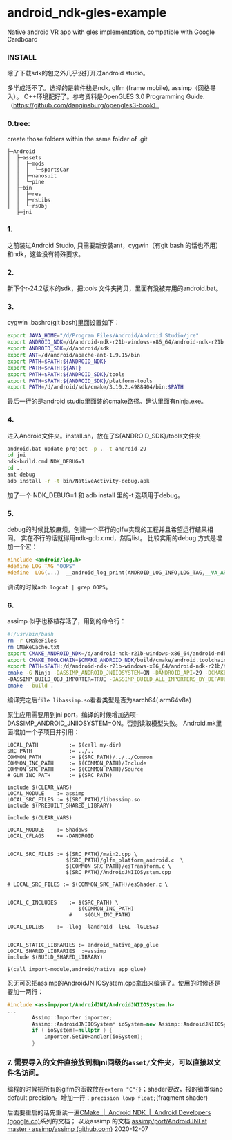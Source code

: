 # android_ndk-gles-example
Native android VR app with gles implementation, compatible with Google Cardboard  
### INSTALL
除了下载sdk的包之外几乎没打开过android studio。

多半成活不了。选择的是软件栈是ndk, glfm (frame mobile), assimp（网格导入）。
C++环境配好了。参考资料是OpenGLES 3.0 Programming Guide.（https://github.com/danginsburg/opengles3-book）
### 0.tree:
create those folders within the same folder of .git
```
├─Android
│  ├─assets
│  │  ├─mods
│  │  │  └─sportsCar
│  │  ├─nanosuit
│  │  └─pine
│  ├─bin
│  │  ├─res
│  │  ├─rsLibs
│  │  └─rsObj
   ├─jni
```

### 1. 
之前装过Android Studio, 只需要新安装ant，cygwin（有git bash 的话也不用）和ndk，这些没有特殊要求。
### 2.
新下个r-24.2版本的sdk，把tools 文件夹拷贝，里面有没被弃用的android.bat。
### 3. 
cygwin .bashrc(git bash)里面设置如下：

``` bash
export JAVA_HOME="/d/Program Files/Android/Android Studio/jre"
export ANDROID_NDK=/d/android-ndk-r21b-windows-x86_64/android-ndk-r21b
export ANDROID_SDK=/d/android/sdk
export ANT=/d/android/apache-ant-1.9.15/bin
export PATH=$PATH:${ANDROID_NDK}
export PATH=$PATH:${ANT}
export PATH=$PATH:${ANDROID_SDK}/tools
export PATH=$PATH:${ANDROID_SDK}/platform-tools
export PATH=/d/android/sdk/cmake/3.10.2.4988404/bin:$PATH
```
最后一行的是android studio里面装的cmake路径。确认里面有ninja.exe。
### 4. 
进入Android文件夹。install.sh，放在了${ANDROID_SDK}/tools文件夹
```bash
android.bat update project -p . -t android-29
cd jni
ndk-build.cmd NDK_DEBUG=1 
cd ..
ant debug
adb install -r -t bin/NativeActivity-debug.apk
```
加了一个 NDK_DEBUG=1 和 adb install 里的-t 选项用于debug。
### 5. 
debug的时候比较麻烦，创建一个平行的glfw实现的工程并且希望运行结果相同。
实在不行的话就得用ndk-gdb.cmd，然后list。
比较实用的debug 方式是增加一个宏：
```C++
#include <android/log.h>
#define LOG_TAG "OOPS"
#define  LOG(...)  __android_log_print(ANDROID_LOG_INFO,LOG_TAG,__VA_ARGS__)
```
调试的时候`adb logcat | grep OOPS`。
### 6. 
assimp 似乎也移植存活了，用到的命令行：
```bash
#!/usr/bin/bash
rm -r CMakeFiles
rm CMakeCache.txt
export CMAKE_ANDROID_NDK=/d/android-ndk-r21b-windows-x86_64/android-ndk-r21b
export CMAKE_TOOLCHAIN=$CMAKE_ANDROID_NDK/build/cmake/android.toolchain.cmake
export PATH=$PATH:/d/android-ndk-r21b-windows-x86_64/android-ndk-r21b/toolchains/llvm/prebuilt/windows-x86_64/bin
cmake -G Ninja -DASSIMP_ANDROID_JNIIOSYSTEM=ON -DANDROID_API=29 -DCMAKE_TOOLCHAIN_FILE=${CMAKE_TOOLCHAIN}  -DCMAKE_SYSTEM_NAME=Android -DANDROID_PLATFORM=29 -DANDROID_ABI=arm64-v8a -DCMAKE_ANDROID_NDK=/d/android-ndk-r21b-windows-x86_64/android-ndk-r21b   -DASSIMP_NO_EXPORT=ON -DASSIMP_BUILD_TESTS=OFF \
-DASSIMP_BUILD_OBJ_IMPORTER=TRUE -DASSIMP_BUILD_ALL_IMPORTERS_BY_DEFAULT=FALSE -DASSIMP_ANDROID_JNIIOSYSTEM=ON ..
cmake --build .
```
编译完之后`file libassimp.so`看看类型是否为aarch64( arm64v8a)

原生应用需要用到jni port，编译的时候增加选项-DASSIMP_ANDROID_JNIIOSYSTEM=ON。否则读取模型失败。
Android.mk里面增加一个子项目并引用：
```
LOCAL_PATH			:= $(call my-dir)
SRC_PATH			:= ../..
COMMON_PATH			:= $(SRC_PATH)/../../Common
COMMON_INC_PATH		:= $(COMMON_PATH)/Include
COMMON_SRC_PATH		:= $(COMMON_PATH)/Source
# GLM_INC_PATH		:= $(SRC_PATH)

include $(CLEAR_VARS)
LOCAL_MODULE 	:= assimp
LOCAL_SRC_FILES	:= $(SRC_PATH)/libassimp.so
include $(PREBUILT_SHARED_LIBRARY)

include $(CLEAR_VARS)

LOCAL_MODULE    := Shadows
LOCAL_CFLAGS    += -DANDROID


LOCAL_SRC_FILES := $(SRC_PATH)/main2.cpp \
				   $(SRC_PATH)/glfm_platform_android.c	\
				   $(COMMON_SRC_PATH)/esTransform.c \
				   $(SRC_PATH)/AndroidJNIIOSystem.cpp 

# LOCAL_SRC_FILES := $(COMMON_SRC_PATH)/esShader.c \
				   

LOCAL_C_INCLUDES	:= $(SRC_PATH) \
					   $(COMMON_INC_PATH) 
					#    $(GLM_INC_PATH) 
				   
LOCAL_LDLIBS    := -llog -landroid -lEGL -lGLESv3


LOCAL_STATIC_LIBRARIES := android_native_app_glue
LOCAL_SHARED_LIBRARIES	:=assimp
include $(BUILD_SHARED_LIBRARY)

$(call import-module,android/native_app_glue)

```
忍无可忍把assimp的AndroidJNIIOSystem.cpp拿出来编译了。使用的时候还是要加一两行：
```C++
#include <assimp/port/AndroidJNI/AndroidJNIIOSystem.h>
...
        Assimp::Importer importer;
        Assimp::AndroidJNIIOSystem* ioSystem=new Assimp::AndroidJNIIOSystem(glfmAndroidGetActivity());
        if ( ioSystem!=nullptr ) {
            importer.SetIOHandler(ioSystem);
        }  

```
### 7. 需要导入的文件直接放到和jni同级的`asset/`文件夹，可以直接以文件名访问。
编程的时候把所有的glfm的函数放在`extern "C"{}`；shader要改，报的错类似no default precision。增加一行：`precision lowp float;`(fragment shader)


后面要重启的话先重读一遍[CMake  |  Android NDK  |  Android Developers (google.cn)](https://developer.android.google.cn/ndk/guides/cmake)系列的文档；
以及assimp 的文档
[assimp/port/AndroidJNI at master · assimp/assimp (github.com)](https://github.com/assimp/assimp/tree/master/port/AndroidJNI)
2020-12-07




